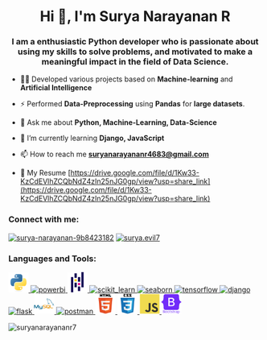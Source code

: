 <h1 align="center">Hi 👋, I'm Surya Narayanan R</h1>
<h3 align="center">I am a enthusiastic Python developer who is passionate about using my skills to solve problems, and motivated to make a meaningful impact in the field of Data Science.</h3>

- 👨‍💻 Developed various projects based on **Machine-learning** and **Artificial Intelligence** 

- ⚡ Performed **Data-Preprocessing** using **Pandas** for **large datasets**. 

- 💬 Ask me about **Python, Machine-Learning, Data-Science**

- 🌱 I’m currently learning **Django, JavaScript**

- 📫 How to reach me **suryanarayananr4683@gmail.com**

- 📄 My Resume [https://drive.google.com/file/d/1Kw33-KzCdEVlhZCQbNdZ4zIn25nJG0gp/view?usp=share_link](https://drive.google.com/file/d/1Kw33-KzCdEVlhZCQbNdZ4zIn25nJG0gp/view?usp=share_link)


<h3 align="left">Connect with me:</h3>
<p align="left">
<a href="https://linkedin.com/in/surya-narayanan-9b8423182" target="blank"><img align="center" src="https://raw.githubusercontent.com/rahuldkjain/github-profile-readme-generator/master/src/images/icons/Social/linked-in-alt.svg" alt="surya-narayanan-9b8423182" height="30" width="40" /></a>
<a href="https://instagram.com/surya.evil7" target="blank"><img align="center" src="https://raw.githubusercontent.com/rahuldkjain/github-profile-readme-generator/master/src/images/icons/Social/instagram.svg" alt="surya.evil7" height="30" width="40" /></a>
</p>

<h3 align="left">Languages and Tools:</h3>
<p align="left"> <a href="https://www.python.org" target="_blank" rel="noreferrer"> <img src="https://raw.githubusercontent.com/devicons/devicon/master/icons/python/python-original.svg" alt="python" width="40" height="40"/> </a> <a href="(https://github.com/microsoft/PowerBI-Icons/blob/main/PNG/Power-BI.png)" target="_blank" rel="noreferrer"> <img src="https://github.com/microsoft/PowerBI-Icons/blob/main/PNG/Power-BI.png" alt="powerbi" width="40" height="40"/><a href="https://pandas.pydata.org/" target="_blank" rel="noreferrer"> <img src="https://raw.githubusercontent.com/devicons/devicon/2ae2a900d2f041da66e950e4d48052658d850630/icons/pandas/pandas-original.svg" alt="pandas" width="40" height="40"/> </a><a href="https://scikit-learn.org/" target="_blank" rel="noreferrer"> <img src="https://upload.wikimedia.org/wikipedia/commons/0/05/Scikit_learn_logo_small.svg" alt="scikit_learn" width="40" height="40"/> </a> <a href="https://seaborn.pydata.org/" target="_blank" rel="noreferrer"> <img src="https://seaborn.pydata.org/_images/logo-mark-lightbg.svg" alt="seaborn" width="40" height="40"/> </a> <a href="https://www.tensorflow.org" target="_blank" rel="noreferrer"> <img src="https://www.vectorlogo.zone/logos/tensorflow/tensorflow-icon.svg" alt="tensorflow" width="40" height="40"/> </a>  <a href="https://www.djangoproject.com/" target="_blank" rel="noreferrer"> <img src="https://cdn.worldvectorlogo.com/logos/django.svg" alt="django" width="40" height="40"/> </a> <a href="https://flask.palletsprojects.com/" target="_blank" rel="noreferrer"> <img src="https://www.vectorlogo.zone/logos/pocoo_flask/pocoo_flask-icon.svg" alt="flask" width="40" height="40"/> </a> <a href="https://www.mysql.com/" target="_blank" rel="noreferrer"> <img src="https://raw.githubusercontent.com/devicons/devicon/master/icons/mysql/mysql-original-wordmark.svg" alt="mysql" width="40" height="40"/> </a> </a>  <a href="https://postman.com" target="_blank" rel="noreferrer"> <img src="https://www.vectorlogo.zone/logos/getpostman/getpostman-icon.svg" alt="postman" width="40" height="40"/> </a>  <a href="https://www.w3.org/html/" target="_blank" rel="noreferrer"> <img src="https://raw.githubusercontent.com/devicons/devicon/master/icons/html5/html5-original-wordmark.svg" alt="html5" width="40" height="40"/> </a><a href="https://www.w3schools.com/css/" target="_blank" rel="noreferrer"> <img src="https://raw.githubusercontent.com/devicons/devicon/master/icons/css3/css3-original-wordmark.svg" alt="css3" width="40" height="40"/> </a> <a href="https://developer.mozilla.org/en-US/docs/Web/JavaScript" target="_blank" rel="noreferrer"> <img src="https://raw.githubusercontent.com/devicons/devicon/master/icons/javascript/javascript-original.svg" alt="javascript" width="40" height="40"/> </a><a href="https://getbootstrap.com" target="_blank" rel="noreferrer"> <img src="https://raw.githubusercontent.com/devicons/devicon/master/icons/bootstrap/bootstrap-plain-wordmark.svg" alt="bootstrap" width="40" height="40"/> </a> </p>

<p><img align="center" src="https://github-readme-stats.vercel.app/api/top-langs?username=suryanarayananr7&show_icons=true&locale=en&layout=compact" alt="suryanarayananr7" /></p>
